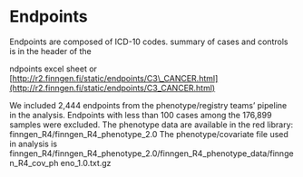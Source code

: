 # Endpoints

Endpoints are composed of ICD-10 codes.  summary of cases and controls is in the header of the 

ndpoints excel sheet or [http://r2.finngen.fi/static/endpoints/C3\_CANCER.html](http://r2.finngen.fi/static/endpoints/C3_CANCER.html)



We included ​​2,444​ endpoints from the phenotype/registry teams’ pipeline in the analysis. Endpoints with less than 100 cases among the 176,899 samples were excluded. The phenotype data are available in the red library: ​finngen_R4/finngen_R4_phenotype_2.0 ​The phenotype/covariate file used in analysis is finngen_R4/finngen_R4_phenotype_2.0/finngen_R4_phenotype_data/finngen_R4_cov_ph eno_1.0.txt.gz


